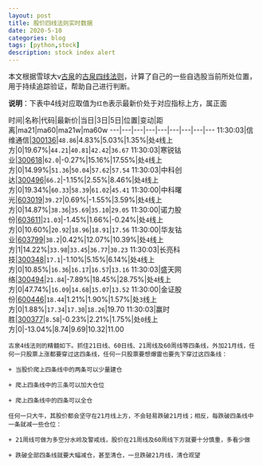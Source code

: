 ```yaml
---
layout: post
title: 股价四线法则实时数据
date: 2020-5-10
categories: blog
tags: [python,stock]
description: stock index alert
---
```



本文根据雪球大v[古泉](https://xueqiu.com/u/7148646888)的[古泉四线法则](https://xueqiu.com/7148646888/130498192)，计算了自己的一些自选股当前所处位置，用于持续追踪验证，帮助自己进行判断。

**说明**：下表中4线对应取值为`红色`表示最新价处于对应指标上方，属正面

时间|名称|代码|最新价|当日|3日|5日|位置|变动|距离|ma21|ma60|ma21w|ma60w
---|---|---|---|---|---|---|---|---
11:30:03|信维通信|[300136](https://xueqiu.com/S/SZ300136)|`48.86`|4.83%|5.03%|1.35%|处`4`线上方|0|19.67%|`44.21`|`40.81`|`42.42`|`36.67`
11:30:03|寒锐钴业|[300618](https://xueqiu.com/S/SZ300618)|`62.0`|-0.27%|15.16%|17.55%|处`4`线上方|0|14.99%|`51.36`|`50.04`|`57.62`|`57.54`
11:30:03|中科创达|[300496](https://xueqiu.com/S/SZ300496)|`66.2`|-1.15%|2.55%|8.46%|处`4`线上方|0|19.34%|`60.33`|`58.39`|`61.02`|`45.41`
11:30:00|中科曙光|[603019](https://xueqiu.com/S/SH603019)|`39.27`|0.69%|-1.55%|3.59%|处`4`线上方|0|14.87%|`38.36`|`35.69`|`35.10`|`29.05`
11:30:00|诺力股份|[603611](https://xueqiu.com/S/SH603611)|`21.03`|-1.45%|1.66%|-0.24%|处`4`线上方|0|10.60%|`20.92`|`18.96`|`18.91`|`17.56`
11:30:00|华友钴业|[603799](https://xueqiu.com/S/SH603799)|`38.2`|0.42%|12.07%|10.39%|处`4`线上方|1|14.22%|`33.98`|`33.45`|`36.77`|`30.23`
11:30:03|长亮科技|[300348](https://xueqiu.com/S/SZ300348)|`17.1`|-1.10%|5.15%|6.14%|处`4`线上方|0|10.85%|`16.36`|`16.17`|`16.57`|`13.16`
11:30:03|盛天网络|[300494](https://xueqiu.com/S/SZ300494)|`21.84`|-7.89%|18.45%|28.75%|处`4`线上方|0|47.74%|`16.09`|`14.68`|`15.07`|`13.52`
11:30:00|金证股份|[600446](https://xueqiu.com/S/SH600446)|`18.44`|1.21%|1.90%|1.57%|处`3`线上方|0|1.88%|`17.34`|`17.30`|`18.26`|19.70
11:30:03|赢时胜|[300377](https://xueqiu.com/S/SZ300377)|`8.58`|-0.23%|2.21%|1.75%|处`0`线上方|0|-13.04%|8.74|9.69|10.32|11.00

```
古泉4线法则的精髓如下。抓住21日线、60日线、21周线及60周线等四条线，外加21月线，任何一只股票上涨都要穿过这四条线，任何一只股票要想爆雷也要先下穿过这四条线：

+ 当股价爬上四条线中的两条可以少量建仓

+ 爬上四条线中的三条可以加大仓位

+ 爬上四条线中的四条可以全仓

任何一只大牛，其股价都会坚守在21月线上方，不会轻易跌破21月线；相反，每跌破四条线中一条就减一些仓位：

+ 21周线可做为多空分水岭及警戒线，股价在21周线及60周线下方就要十分慎重，多看少做

+ 跌破全部四条线就要大幅减仓，甚至清仓，一旦跌破21月线，清仓观望
```